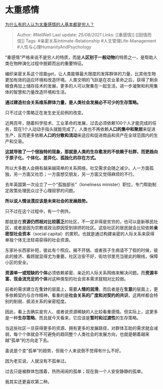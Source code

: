 # 太重感情
[为什么有的人认为太重感情的人基本都是穷人？](https://www.zhihu.com/question/431517474/answer/1596228886)

> Author: #NellNell 
Last update: *25/08/2021* 
Links: [[重感情]] [[因情而信]]
Tags: #亲密关系Intimate-Relationship #人生管理Life-Management #人性与心理HumanityAndPsychology 


  

“重感情”严格来说不是穷人的特质，而是**人区别于一般动物**的特质之一，是帮助人类在物种演化过程中脱颖而出的重要特征。

编织亲密关系这个技能get，让人类能够最大限度的发挥群体的力量，比其他生物更加有效的适应环境和改造环境。人类文明的飞跃是在农业革命之后，获得了剩余粮食再加上储存技术的发展，更多的人可以聚集在一起生活，进一步凝聚和利用集体的智慧和力量改造环境和生活。

**通过建造社会关系维系群体力量，是人类社会发展必不可少的生存策略。**

只不过这个策略正在发生史无前例的改变。

近两百年，随着科学技术、工业革命的发展，过去必须依赖100个人才能完成的任务，现在1个人动动手指头就能完成了。人类也不再依赖**人口的集中和聚居**来促进生产，反而更多依赖**人口的分散和流动**来适应和促进商品和资产在全球范围内的生产和交易。

**这就导致了一个很独特的现象，那就是人类的生存愈发的不依赖于社群，而更趋向于原子化、个体化、差异化、孤独化的存在方式。**

所以大多数人会拥有越来越简单的关系网络，社交需求会随之减少。人一方面孤独，另一方面又社恐；一方面想交朋友，另一方面又觉得麻烦的不行。

去年英国第一次设立了一个“孤独部长”（loneliness minister）职位，专门帮助制定政策处理民众过于心理寂寥的问题。

**所以说人情淡漠应该是未来社会的发展趋势。**

只不过在这个过程中，有一个例外。

那就是在**资源仍然相对比较匮乏**的社区，不一定非得是贫穷的，也可以是新移民社区，或者是因为宗教或政治原因受到排挤的社区。这些社区的居民就会比较依赖**亲密型社会资本**（social capital）的累积。也就是通过构建亲密的人际关系来获得单独个体无法轻易获得的社会资源。

东家补长西家补短，彼此有个照应。揭不开锅、或者孩子生病请不了假的时候，彼此的接济、看顾就显得尤为重要。社区治安不好，街坊邻里充当彼此的眼线，保障小区的安全。

**资源单一或短缺的个体**必须依赖紧密、亲近的人际关系网络来解决问题。而**资源丰富、现金流充足的个体**对这种类型的社会资本需求就相对比较弱。

前者的需求建立在**生计**的层面上，需要**人情的润滑**。而后者是在**生意**的层面上，更多依赖契约与合作精神，看重的是**社会关系的广度和对契约的共识**，这两样都会特别的削弱、抵消关系的亲密程度。

因此，看上去确实是穷人、或者说资源稀缺的人比较看重感情。但实际上，这更多是一种**生存策略**。而且就今天看来，它应该是**暂时和过渡性**的生存策略。

当这些社区一旦获得更多的资源、拥有更多的发展路径，对群体互助的需求就会减弱，每个个体就会不可避免的趋同整个人类社会的发展方向，也就是朝着越来越“孤单”的方向走下去。

虽说是个变“孤单”的趋势，但我个人来说倒不觉得有什么不好。

因为老实说，人就没有不孤单过。

过去只是被群体包围着，热热闹闹的孤单；现在我一个人安安静静的孤单。

我其实还更喜欢第二种。
